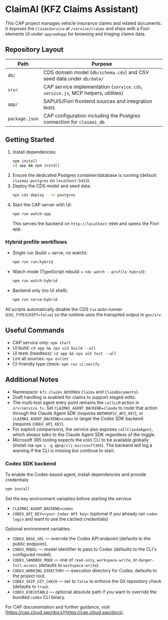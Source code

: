 # ClaimAI (KFZ Claims Assistant)

This CAP project manages vehicle insurance claims and related documents. It exposes the `ClaimsService` at `/service/claims` and ships with a Fiori elements UI under `app/webapp` for browsing and triaging claims data.

## Repository Layout

| Path | Purpose |
| --- | --- |
| `db/` | CDS domain model (`db/schema.cds`) and CSV seed data under `db/data/` |
| `srv/` | CAP service implementation (`service.cds`, `service.js`, MCP helpers, utilities) |
| `app/` | SAPUI5/Fiori frontend sources and integration tests |
| `package.json` | CAP configuration including the Postgres connection for `claimai_db` |

## Getting Started

1. Install dependencies:
   ```bash
   npm install
   cd app && npm install
   ```
2. Ensure the dedicated Postgres container/database is running (default: `claimai-postgres` on `localhost:5433`).
3. Deploy the CDS model and seed data:
   ```bash
   npx cds deploy --to postgres
   ```
4. Start the CAP server with UI:
   ```bash
   npm run watch-app
   ```
   This serves the backend on `http://localhost:9999` and opens the Fiori app.

### Hybrid profile workflows

- Single run (build + serve, no watch):
  ```bash
  npm run run:hybrid
  ```
- Watch mode (TypeScript rebuild + `cds watch --profile hybrid`):
  ```bash
  npm run watch-hybrid
  ```
- Backend only (no UI shell):
  ```bash
  npm run serve:hybrid
  ```

All scripts automatically disable the CDS `tsx` auto-runner (`CDS_TYPESCRIPT=false`) so the runtime uses the transpiled output in `gen/srv`.

## Useful Commands

- CAP service only: `npm start`
- UI build: `cd app && npx ui5 build --all`
- UI tests (headless): `cd app && npx ui5 test --all`
- Lint all sources: `npx eslint .`
- CI-friendly type check: `npm run ci:verify`

## Additional Notes

- Namespace: `kfz.claims` (entities `Claims` and `ClaimDocuments`).
- Draft handling is enabled for claims to support staged edits.
- The multi-tool agent entry point remains the `callLLM` action in `srv/service.ts`. Set `CLAIMAI_AGENT_BACKEND=claude` to route that action through the Claude Agent SDK (requires `ANTHROPIC_API_KEY`), or `CLAIMAI_AGENT_BACKEND=codex` to target the Codex SDK backend (requires `CODEX_API_KEY`).
- For explicit comparisons, the service also exposes `callClaudeAgent`, which always talks to the Claude Agent SDK regardless of the toggle.
- Microsoft 365 tooling expects the `m365` CLI to be available globally (install via `npm i -g @pnp/cli-microsoft365`). The backend will log a warning if the CLI is missing but continue to start.

### Codex SDK backend

To enable the Codex-based agent, install dependencies and provide credentials:

```bash
npm install
```

Set the key environment variables before starting the service:

- `CLAIMAI_AGENT_BACKEND=codex`
- `CODEX_API_KEY=<your Codex API key>` (optional if you already ran `codex login` and want to use the cached credentials)

Optional environment variables:

- `CODEX_BASE_URL` — override the Codex API endpoint (defaults to the public endpoint).
- `CODEX_MODEL` — model identifier to pass to Codex (defaults to the CLI's configured model).
- `CODEX_SANDBOX_MODE` — one of `read-only`, `workspace-write`, or `danger-full-access` (defaults to `workspace-write`).
- `CODEX_WORKING_DIRECTORY` — execution directory for Codex; defaults to the project root.
- `CODEX_SKIP_GIT_CHECK` — set to `false` to enforce the Git repository check (defaults to `true`).
- `CODEX_EXECUTABLE` — optional absolute path if you want to override the bundled `codex` CLI binary.

For CAP documentation and further guidance, visit [https://cap.cloud.sap/docs](https://cap.cloud.sap/docs).
